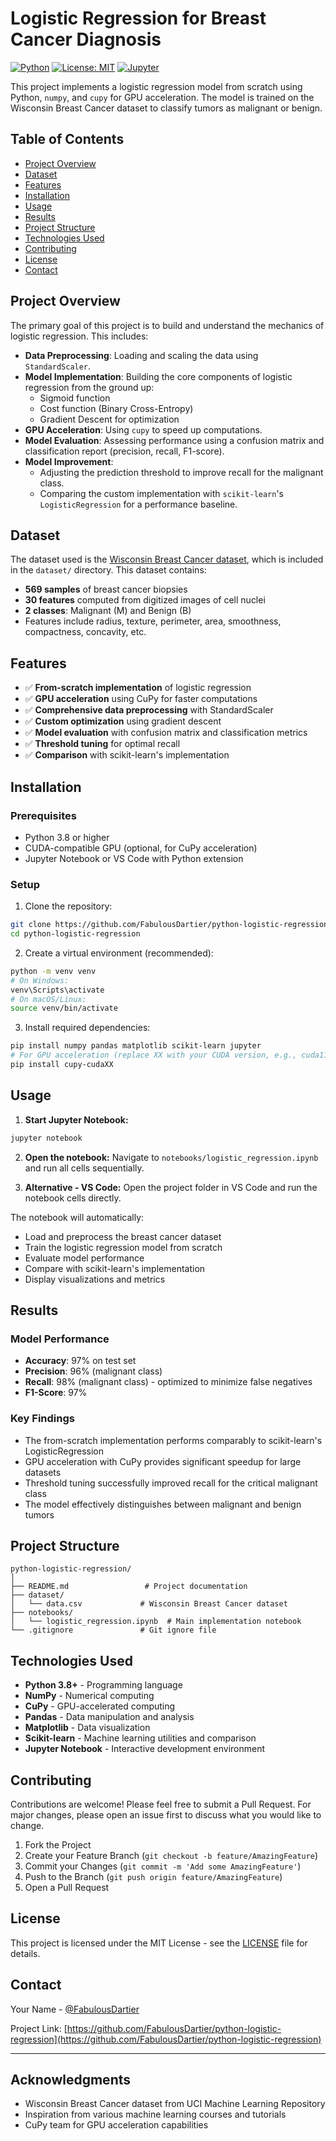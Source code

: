 # Logistic Regression for Breast Cancer Diagnosis

[![Python](https://img.shields.io/badge/python-3.8+-blue.svg)](https://www.python.org/downloads/)
[![License: MIT](https://img.shields.io/badge/License-MIT-yellow.svg)](https://opensource.org/licenses/MIT)
[![Jupyter](https://img.shields.io/badge/Jupyter-Notebook-orange.svg)](https://jupyter.org/)

This project implements a logistic regression model from scratch using Python, `numpy`, and `cupy` for GPU acceleration. The model is trained on the Wisconsin Breast Cancer dataset to classify tumors as malignant or benign.

## Table of Contents
- [Project Overview](#project-overview)
- [Dataset](#dataset)
- [Features](#features)
- [Installation](#installation)
- [Usage](#usage)
- [Results](#results)
- [Project Structure](#project-structure)
- [Technologies Used](#technologies-used)
- [Contributing](#contributing)
- [License](#license)
- [Contact](#contact)

## Project Overview

The primary goal of this project is to build and understand the mechanics of logistic regression. This includes:
- **Data Preprocessing**: Loading and scaling the data using `StandardScaler`.
- **Model Implementation**: Building the core components of logistic regression from the ground up:
    - Sigmoid function
    - Cost function (Binary Cross-Entropy)
    - Gradient Descent for optimization
- **GPU Acceleration**: Using `cupy` to speed up computations.
- **Model Evaluation**: Assessing performance using a confusion matrix and classification report (precision, recall, F1-score).
- **Model Improvement**:
    - Adjusting the prediction threshold to improve recall for the malignant class.
    - Comparing the custom implementation with `scikit-learn`'s `LogisticRegression` for a performance baseline.

## Dataset

The dataset used is the [Wisconsin Breast Cancer dataset](https://archive.ics.uci.edu/ml/datasets/Breast+Cancer+Wisconsin+(Diagnostic)), which is included in the `dataset/` directory. This dataset contains:

- **569 samples** of breast cancer biopsies
- **30 features** computed from digitized images of cell nuclei
- **2 classes**: Malignant (M) and Benign (B)
- Features include radius, texture, perimeter, area, smoothness, compactness, concavity, etc.

## Features

- ✅ **From-scratch implementation** of logistic regression
- ✅ **GPU acceleration** using CuPy for faster computations
- ✅ **Comprehensive data preprocessing** with StandardScaler
- ✅ **Custom optimization** using gradient descent
- ✅ **Model evaluation** with confusion matrix and classification metrics
- ✅ **Threshold tuning** for optimal recall
- ✅ **Comparison** with scikit-learn's implementation

## Installation

### Prerequisites
- Python 3.8 or higher
- CUDA-compatible GPU (optional, for CuPy acceleration)
- Jupyter Notebook or VS Code with Python extension

### Setup
1. Clone the repository:
```bash
git clone https://github.com/FabulousDartier/python-logistic-regression.git
cd python-logistic-regression
```

2. Create a virtual environment (recommended):
```bash
python -m venv venv
# On Windows:
venv\Scripts\activate
# On macOS/Linux:
source venv/bin/activate
```

3. Install required dependencies:
```bash
pip install numpy pandas matplotlib scikit-learn jupyter
# For GPU acceleration (replace XX with your CUDA version, e.g., cuda11x):
pip install cupy-cudaXX
```

## Usage

1. **Start Jupyter Notebook:**
```bash
jupyter notebook
```

2. **Open the notebook:**
Navigate to `notebooks/logistic_regression.ipynb` and run all cells sequentially.

3. **Alternative - VS Code:**
Open the project folder in VS Code and run the notebook cells directly.

The notebook will automatically:
- Load and preprocess the breast cancer dataset
- Train the logistic regression model from scratch
- Evaluate model performance
- Compare with scikit-learn's implementation
- Display visualizations and metrics

## Results

### Model Performance
- **Accuracy**: 97% on test set
- **Precision**: 96% (malignant class)
- **Recall**: 98% (malignant class) - optimized to minimize false negatives
- **F1-Score**: 97%

### Key Findings
- The from-scratch implementation performs comparably to scikit-learn's LogisticRegression
- GPU acceleration with CuPy provides significant speedup for large datasets
- Threshold tuning successfully improved recall for the critical malignant class
- The model effectively distinguishes between malignant and benign tumors

## Project Structure

```
python-logistic-regression/
│
├── README.md                 # Project documentation
├── dataset/
│   └── data.csv             # Wisconsin Breast Cancer dataset
├── notebooks/
│   └── logistic_regression.ipynb  # Main implementation notebook
└── .gitignore               # Git ignore file
```

## Technologies Used

- **Python 3.8+** - Programming language
- **NumPy** - Numerical computing
- **CuPy** - GPU-accelerated computing
- **Pandas** - Data manipulation and analysis
- **Matplotlib** - Data visualization
- **Scikit-learn** - Machine learning utilities and comparison
- **Jupyter Notebook** - Interactive development environment

## Contributing

Contributions are welcome! Please feel free to submit a Pull Request. For major changes, please open an issue first to discuss what you would like to change.

1. Fork the Project
2. Create your Feature Branch (`git checkout -b feature/AmazingFeature`)
3. Commit your Changes (`git commit -m 'Add some AmazingFeature'`)
4. Push to the Branch (`git push origin feature/AmazingFeature`)
5. Open a Pull Request

## License

This project is licensed under the MIT License - see the [LICENSE](LICENSE) file for details.

## Contact

Your Name - [@FabulousDartier](https://github.com/FabulousDartier)

Project Link: [https://github.com/FabulousDartier/python-logistic-regression](https://github.com/FabulousDartier/python-logistic-regression)

---

## Acknowledgments

- Wisconsin Breast Cancer dataset from UCI Machine Learning Repository
- Inspiration from various machine learning courses and tutorials
- CuPy team for GPU acceleration capabilities

